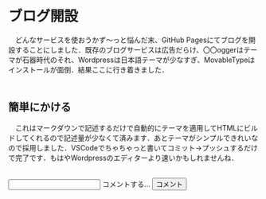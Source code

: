 # ブログ開設
　どんなサービスを使おうかず～っと悩んだ末、GitHub Pagesにてブログを開設することにしました．既存のブログサービスは広告だらけ、〇〇oggerはテーマが石器時代のそれ、Wordpressは日本語テーマが少なすぎ、MovableTypeはインストールが面倒．結果ここに行き着きました．  
　
## 簡単にかける
　これはマークダウンで記述するだけで自動的にテーマを適用してHTMLにビルドしてくれるので記述量が少なくて済みます．あとテーマがシンプルできれいなので採用しました．VSCodeでちゃちゃっと書いてコミット→プッシュするだけで完了です．もはやWordpressのエディターより速いかもしれませんね．

<link rel="stylesheet" href="comment.css">
<script src="comment.js" type="module"></script>
<ul id="comments"></ul>
<br>
<div class="group">
<input required=""　type="text" id="comment-form" class="ef">
<span class="highlight"></span>
<span class="bar"></span>
<label>コメントする...</label>
<button class="button-17" onclick="addComment()">コメント</button>
</div>